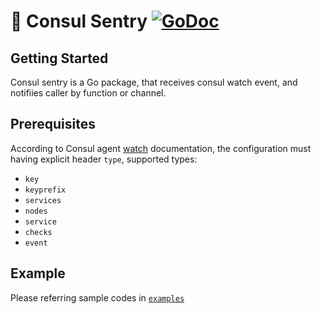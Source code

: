 # 💂 Consul Sentry [![GoDoc][doc-img]][doc]

## Getting Started
Consul sentry is a Go package, that receives consul watch event, and notifiies caller by function or channel.

## Prerequisites
According to Consul agent [watch](https://www.consul.io/docs/agent/watches.html) documentation, the configuration must having explicit header `type`, supported types:

*  `key`
*  `keyprefix`
*  `services`
*  `nodes`
*  `service`
*  `checks`
*  `event`

## Example
Please referring sample codes in [`examples`](examples)

[doc-img]: https://godoc.org/github.com/a2n/consul-sentry?status.svg
[doc]: https://godoc.org/github.com/a2n/consul-sentry